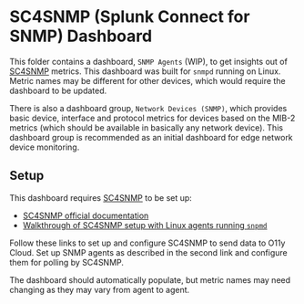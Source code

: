 # SC4SNMP (Splunk Connect for SNMP) Dashboard

This folder contains a dashboard, `SNMP Agents` (WIP), to get insights out of [SC4SNMP](https://splunk.github.io/splunk-connect-for-snmp/main) metrics. This dashboard was built for `snmpd` running on Linux. Metric names may be different for other devices, which would require the dashboard to be updated.

There is also a dashboard group, `Network Devices (SNMP)`, which provides basic device, interface and protocol metrics
for devices based on the MIB-2 metrics (which should be available in basically any network device). This dashboard group is
recommended as an initial dashboard for edge network device monitoring.

## Setup

This dashboard requires [SC4SNMP](https://splunk.github.io/splunk-connect-for-snmp/main) to be set up:

- [SC4SNMP official documentation](https://splunk.github.io/splunk-connect-for-snmp/main)
- [Walkthrough of SC4SNMP setup with Linux agents running `snpmd`](https://smathur-splunk.github.io/workshops/snmp_intro)

Follow these links to set up and configure SC4SNMP to send data to O11y Cloud. Set up SNMP agents as described in the second link and configure them for polling by SC4SNMP.

The dashboard should automatically populate, but metric names may need changing as they may vary from agent to agent.
